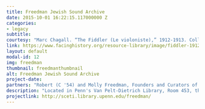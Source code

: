 ```yaml
---
title: Freedman Jewish Sound Archive
date: 2015-10-01 16:22:15.117000000 Z
categories:
- legacy
subtitle: 
courtesy: "Marc Chagall. “The Fiddler (Le violoniste),” 1912-1913. Collection Stedelijk Museum Amsterdam. (Collection Stedelijk Museum Amsterdam).https://www.facinghistory.org/resource-library/image/fiddler-1912-marc-chagall"
link: https://www.facinghistory.org/resource-library/image/fiddler-1912-marc-chagall
layout: default
modal-id: 12
img: freedman
thumbnail: freedmanthumbnail
alt: Freedman Jewish Sound Archive
project-date:  
partners: "Robert (C '54) and Molly Freedman, Founders and Curators of the archive; Robert A. Friedman,	Archivist, Ruthann Dorn, Audio Engineer and Assistant Archivist; Chava Kramer, Editor; Gilead Gevarayhu, Editor; David McKnight, Curator of SCETI; Dennis Mullen,	Principal Web Designer, Developer; Alyssa Rosensweig, Student Web Developer; Travis Wieland, Scanning Technician; Julia Mullen, Scanning Technician (Summer '07)"
description: "Located in Penn's Van Pelt-Dietrich Library, Room 453, this musical  research library, international, and multi-lingual in scope, is a collection of  approximately 5,300 Judaic sound recordings, in various formats (78, 45 and 33rpm, reel to reel and cassette tapes, compact discs, videos and DVDs)."
projectlink: http://sceti.library.upenn.edu/freedman/
---
```


